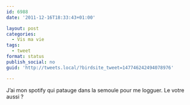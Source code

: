 ```yaml
---
id: 6988
date: '2011-12-16T18:33:43+01:00'

layout: post
categories:
  - Vis ma vie
tags:
  - tweet
format: status
publish_social: no
guid: 'http://tweets.local/?birdsite_tweet=147746242494078976'

---
```


J’ai mon spotify qui patauge dans la semoule pour me logguer. Le votre aussi ?